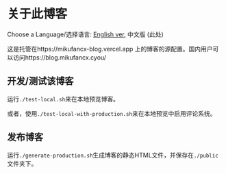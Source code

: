 # 关于此博客

Choose a Language/选择语言: [English ver](./README.md), 中文版 (此处)

这是托管在https://mikufancx-blog.vercel.app 上的博客的源配置。国内用户可以访问https://blog.mikufancx.cyou/

## 开发/测试该博客

运行`./test-local.sh`来在本地预览博客。

或者，使用`./test-local-with-production.sh`来在本地预览中启用评论系统。

## 发布博客

运行`./generate-production.sh`生成博客的静态HTML文件，并保存在`./public`文件夹下。
